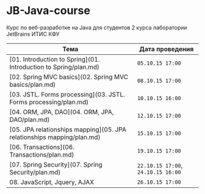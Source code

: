 # JB-Java-course
Курс по веб-разработке на Java для студентов 2 курса лаборатории JetBrains ИТИС КФУ

Тема | Дата проведения
------------ | -------------
[01. Introduction to Spring](01. Introduction to Spring/plan.md) | `05.10.15 17:00`
[02. Spring MVC basics](02. Spring MVC basics/plan.md) | `08.10.15 17:00`
[03. JSTL. Forms processing](03. JSTL. Forms processing/plan.md) | `10.10.15 16:00`
[04. ORM, JPA, DAO](04. ORM, JPA, DAO/plan.md) | `12.10.15 17:00`
[05. JPA relationships mapping](05. JPA relationships mapping/plan.md) | `15.10.15 17:00`
[06. Transactions](06. Transactions/plan.md) | `19.10.15 17:00`
[07. Spring Security](07. Spring Security/plan.md) | `22.10.15 17:00`, `24.10.15 16:00`
08. JavaScript, Jquery, AJAX | `26.10.15 17:00`
